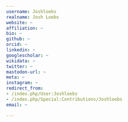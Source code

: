 ```yaml
---
username: Joshloebs
realname: Josh Loebs
website: ~
affiliation: ~
bio: ~
github: ~
orcid: ~
linkedin: ~
googlescholar: ~
wikidata: ~
twitter: ~
mastodon-url: ~
meta: ~
instagram: ~
redirect_from:
- /index.php/User:Joshloebs
- /index.php/Special:Contributions/Joshloebs
email: ~

---
```


